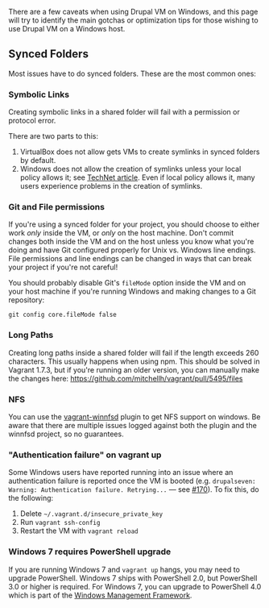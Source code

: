 There are a few caveats when using Drupal VM on Windows, and this page will try to identify the main gotchas or optimization tips for those wishing to use Drupal VM on a Windows host.

## Synced Folders

Most issues have to do synced folders. These are the most common ones:

### Symbolic Links

Creating symbolic links in a shared folder will fail with a permission or protocol error.

There are two parts to this:

  1. VirtualBox does not allow gets VMs to create symlinks in synced folders by default.
  2. Windows does not allow the creation of symlinks unless your local policy allows it; see [TechNet article](https://technet.microsoft.com/en-us/library/dn221947%28v=ws.10%29.aspx). Even if local policy allows it, many users experience problems in the creation of symlinks.

### Git and File permissions

If you're using a synced folder for your project, you should choose to either work _only_ inside the VM, or _only_ on the host machine. Don't commit changes both inside the VM and on the host unless you know what you're doing and have Git configured properly for Unix vs. Windows line endings. File permissions and line endings can be changed in ways that can break your project if you're not careful!

You should probably disable Git's `fileMode` option inside the VM and on your host machine if you're running Windows and making changes to a Git repository:

    git config core.fileMode false

### Long Paths

Creating long paths inside a shared folder will fail if the length exceeds 260 characters. This usually happens when using npm. This should be solved in Vagrant 1.7.3, but if you're running an older version, you can manually make the changes here: https://github.com/mitchellh/vagrant/pull/5495/files

### NFS

You can use the [vagrant-winnfsd](https://github.com/GM-Alex/vagrant-winnfsd) plugin to get NFS support on windows. Be aware that there are multiple issues logged against both the plugin and the winnfsd project, so no guarantees.

### "Authentication failure" on vagrant up

Some Windows users have reported running into an issue where an authentication failure is reported once the VM is booted (e.g. `drupalseven: Warning: Authentication failure. Retrying...` — see [#170](https://github.com/geerlingguy/drupal-vm/issues/170)). To fix this, do the following:

  1. Delete `~/.vagrant.d/insecure_private_key`
  2. Run `vagrant ssh-config`
  3. Restart the VM with `vagrant reload`

### Windows 7 requires PowerShell upgrade

If you are running Windows 7 and `vagrant up` hangs, you may need to upgrade PowerShell. Windows 7 ships with PowerShell 2.0, but PowerShell 3.0 or higher is required. For Windows 7, you can upgrade to PowerShell 4.0 which is part of the [Windows Management Framework](http://www.microsoft.com/en-us/download/details.aspx?id=40855).
